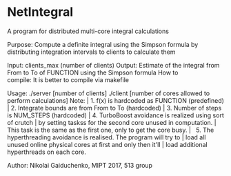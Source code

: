 # NetIntegral
A program for distributed multi-core integral calculations

Purpose:  Compute a definite integral using the Simpson formula
          by distributing integration intervals to clients to calculate them

Input:    clients_max (number of clients)
Output:   Estimate of the integral from From to To of FUNCTION
          using the Simpson formula
How to          
compile:  It is better to compile via makefile

Usage:    ./server [number of clients]
          ./client [number of cores allowed to perform calculations]
Note:
 |    1.  f(x) is hardcoded as FUNCTION (predefined)
 |    2.  Integrate bounds are from From to To (hardcoded)
 |    3.  Number of steps is NUM_STEPS (hardcoded)
 |    4.  TurboBoost avoidance is realized using sort of crutch
 |        by setting taskss for the second core unused in computation.
 |        This task is the same as the first one, only to get the core busy.
 |    5.  The hyperthreading avoidance is realised. The program will try to 
 |        load all unused online physical cores at first and only then it'll
 |        load additional hyperthreads on each core.
 
 Author: Nikolai Gaiduchenko, MIPT 2017, 513 group
